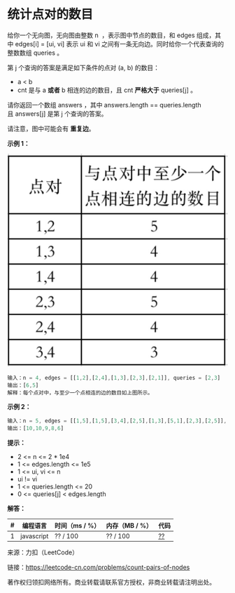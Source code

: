 # 统计点对的数目

给你一个无向图，无向图由整数 n  ，表示图中节点的数目，和 edges 组成，其中 edges[i] = [ui, vi] 表示 ui 和 vi 之间有一条无向边。同时给你一个代表查询的整数数组 queries 。

第 j 个查询的答案是满足如下条件的点对 (a, b) 的数目：

- a < b
- cnt 是与 a **或者** b 相连的边的数目，且 cnt **严格大于** queries[j] 。

请你返回一个数组 answers ，其中 answers.length == queries.length 且 answers[j] 是第 j 个查询的答案。

请注意，图中可能会有 **重复边**。

**示例 1：**

![示例1](./eg1.png)

``` javascript
输入：n = 4, edges = [[1,2],[2,4],[1,3],[2,3],[2,1]], queries = [2,3]
输出：[6,5]
解释：每个点对中，与至少一个点相连的边的数目如上图所示。
```

**示例 2：**

``` javascript
输入：n = 5, edges = [[1,5],[1,5],[3,4],[2,5],[1,3],[5,1],[2,3],[2,5]], queries = [1,2,3,4,5]
输出：[10,10,9,8,6]
```

**提示：**

- 2 <= n <= 2 * 1e4
- 1 <= edges.length <= 1e5
- 1 <= ui, vi <= n
- ui != vi
- 1 <= queries.length <= 20
- 0 <= queries[j] < edges.length

**解答：**

**#**|**编程语言**|**时间（ms / %）**|**内存（MB / %）**|**代码**
--|--|--|--|--
1|javascript|?? / 100|?? / 100|[??](./javascript/ac_v1.js)

来源：力扣（LeetCode）

链接：https://leetcode-cn.com/problems/count-pairs-of-nodes

著作权归领扣网络所有。商业转载请联系官方授权，非商业转载请注明出处。
